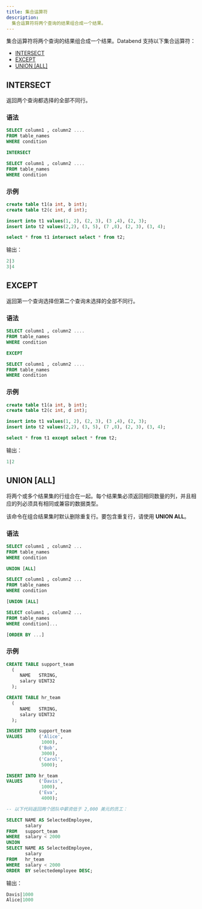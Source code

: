 ```yaml
---
title: 集合运算符
description:
  集合运算符将两个查询的结果组合成一个结果。
---
```


集合运算符将两个查询的结果组合成一个结果。Databend 支持以下集合运算符：

- [INTERSECT](#intersect)
- [EXCEPT](#except)
- [UNION [ALL]](#union-all)

## INTERSECT

返回两个查询都选择的全部不同行。

### 语法

```sql
SELECT column1 , column2 ....
FROM table_names
WHERE condition

INTERSECT

SELECT column1 , column2 ....
FROM table_names
WHERE condition
```

### 示例

```sql
create table t1(a int, b int);
create table t2(c int, d int);

insert into t1 values(1, 2), (2, 3), (3 ,4), (2, 3);
insert into t2 values(2,2), (3, 5), (7 ,8), (2, 3), (3, 4);

select * from t1 intersect select * from t2;
```

输出：

```sql
2|3
3|4
```

## EXCEPT

返回第一个查询选择但第二个查询未选择的全部不同行。

### 语法

```sql
SELECT column1 , column2 ....
FROM table_names
WHERE condition

EXCEPT

SELECT column1 , column2 ....
FROM table_names
WHERE condition
```

### 示例

```sql
create table t1(a int, b int);
create table t2(c int, d int);

insert into t1 values(1, 2), (2, 3), (3 ,4), (2, 3);
insert into t2 values(2,2), (3, 5), (7 ,8), (2, 3), (3, 4);

select * from t1 except select * from t2;
```

输出：

```sql
1|2
```

## UNION [ALL]

将两个或多个结果集的行组合在一起。每个结果集必须返回相同数量的列，并且相应的列必须具有相同或兼容的数据类型。

该命令在组合结果集时默认删除重复行。要包含重复行，请使用 **UNION ALL**。

### 语法

```sql
SELECT column1 , column2 ...
FROM table_names
WHERE condition

UNION [ALL]

SELECT column1 , column2 ...
FROM table_names
WHERE condition

[UNION [ALL]

SELECT column1 , column2 ...
FROM table_names
WHERE condition]...

[ORDER BY ...]
```

### 示例

```sql
CREATE TABLE support_team 
  ( 
     NAME   STRING, 
     salary UINT32 
  ); 

CREATE TABLE hr_team 
  ( 
     NAME   STRING, 
     salary UINT32 
  ); 

INSERT INTO support_team 
VALUES      ('Alice', 
             1000), 
            ('Bob', 
             3000), 
            ('Carol', 
             5000); 

INSERT INTO hr_team 
VALUES      ('Davis', 
             1000), 
            ('Eva', 
             4000); 

-- 以下代码返回两个团队中薪资低于 2,000 美元的员工：

SELECT NAME AS SelectedEmployee, 
       salary 
FROM   support_team 
WHERE  salary < 2000 
UNION 
SELECT NAME AS SelectedEmployee, 
       salary 
FROM   hr_team 
WHERE  salary < 2000 
ORDER  BY selectedemployee DESC; 
```

输出：

```sql
Davis|1000
Alice|1000
```
